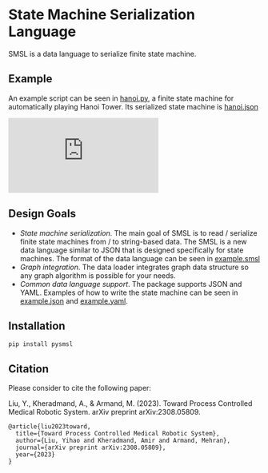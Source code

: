 # State Machine Serialization Language

SMSL is a data language to serialize finite state machine.

## Example

An example script can be seen in [hanoi.py](https://github.com/SMSL-Project/pysmsl/tree/main/tutorials/hanoi.py), a finite state machine for automatically playing Hanoi Tower. Its serialized state machine is [hanoi.json](https://github.com/SMSL-Project/pysmsl/tree/main/tutorials/hanoi.py)

![Hanoi Tower](https://github.com/SMSL-Project/pysmsl/blob/main/examples/hanoi.json)

## Design Goals

* *State machine serialization*. The main goal of SMSL is to read / serialize finite state machines from / to string-based data. The SMSL is a new data language similar to JSON that is designed specifically for state machines. The format of the data language can be seen in [example.smsl](https://github.com/SMSL-Project/pysmsl/tree/main/examples/example.smsl)
* *Graph integration*. The data loader integrates graph data structure so any graph algorithm is possible for your needs.
* *Common data language support*. The package supports JSON and YAML. Examples of how to write the state machine can be seen in [example.json](https://github.com/SMSL-Project/pysmsl/tree/main/examples/example.json) and [example.yaml](https://github.com/SMSL-Project/pysmsl/tree/main/examples/example.yaml).

## Installation

````
pip install pysmsl
````

## Citation

Please consider to cite the following paper:

Liu, Y., Kheradmand, A., & Armand, M. (2023). Toward Process Controlled Medical Robotic System. arXiv preprint arXiv:2308.05809.

````
@article{liu2023toward,
  title={Toward Process Controlled Medical Robotic System},
  author={Liu, Yihao and Kheradmand, Amir and Armand, Mehran},
  journal={arXiv preprint arXiv:2308.05809},
  year={2023}
}
````